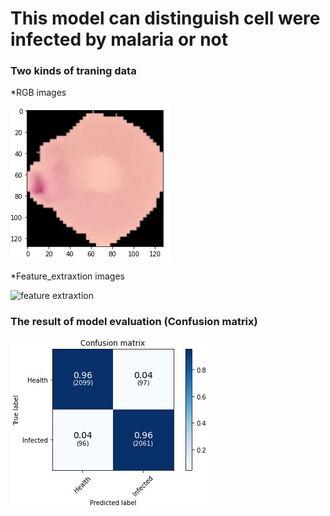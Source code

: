 # This model can distinguish cell were infected by malaria or not
### Two kinds of traning data 
*RGB images

   ![RGB](./images/RGB.jpg)

*Feature_extraxtion images

   ![feature extraxtion](./images/feature_extraxtion.jpg)
   
### The result of model evaluation (Confusion matrix)
   ![feature extraxtion](./images/confusion_matrix.jpg)
